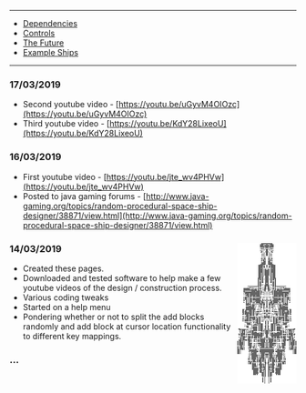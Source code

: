 * * *

* [Dependencies](md/DEPENDENCIES.md)
* [Controls](md/CONTROLS.md)
* [The Future](md/FUTURE.md)
* [Example Ships](md/SHIPS.md)

* * *

### 17/03/2019
* Second youtube video - [https://youtu.be/uGyvM4OIOzc](https://youtu.be/uGyvM4OIOzc)
* Third youtube video - [https://youtu.be/KdY28LixeoU](https://youtu.be/KdY28LixeoU)

### 16/03/2019

* First youtube video - [https://youtu.be/jte_wv4PHVw](https://youtu.be/jte_wv4PHVw)
* Posted to java gaming forums - [http://www.java-gaming.org/topics/random-procedural-space-ship-designer/38871/view.html](http://www.java-gaming.org/topics/random-procedural-space-ship-designer/38871/view.html)

### 14/03/2019 <img align="right" src="images/10cc2cf3-da2f-4c81-b925-fec57ae0336e.png">

* Created these pages.
* Downloaded and tested software to help make a few youtube videos of the design / construction process.
* Various coding tweaks
* Started on a help menu
* Pondering whether or not to split the add blocks randomly and add block at cursor location functionality to different key mappings.

### ...
